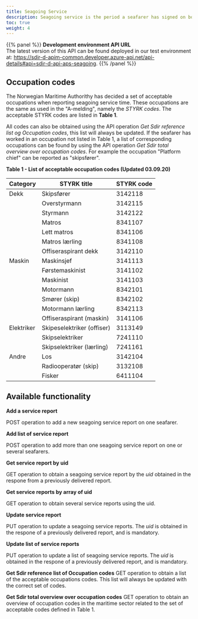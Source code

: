 ```yaml
---
title: Seagoing Service
description: Seagoing service is the period a seafarer has signed on board a ship and is used as the basis for issuance of certificates. As a shipowner the Seagoing API is used to register seagoing service on a specific seafarer or several seafarers. Seagoing service is accepted when the sender is a ship owner, or an appointed representative i.e Master and Chief Engineer. 
toc: true 
weight: 4
---
```


{{% panel %}}
**Development environment API URL** <br>
The latest version of this API can be found deployed in our test environment at: https://sdir-d-apim-common.developer.azure-api.net/api-details#api=sdir-d-api-aps-seagoing.
{{% /panel %}}

## Occupation codes
The Norwegian Maritime Authorithy has decided a set of acceptable occupations when reporting seagoing service time. These occupations are the same as used in the "A-melding", namely the *STYRK codes*. The acceptable STYRK codes are listed in **Table 1**. 

All codes can also be obtained using the API operation *Get Sdir reference list og Occupation codes*, this list will always be updated. If the seafarer has worked in an occupation not listed in Table 1, a list of corresponding occupations can be found by using the API operation *Get Sdir total overview over occupation codes*. For example the occupation "Platform chief" can be reported as "skipsfører".  


**Table 1 - List of acceptable occupation codes (Updated 03.09.20)**

| Category   | STYRK title                | STYRK code |
|------------|----------------------------|------------|
| Dekk       | Skipsfører                 | 3142118    |
|            | Overstyrmann               | 3142115    |
|            | Styrmann                   | 3142122    |
|            | Matros                     | 8341107    |
|            | Lett matros                | 8341106    |
|            | Matros lærling             | 8341108    |
|            | Offiseraspirant dekk       | 3142110    |
| Maskin     | Maskinsjef                 | 3141113    |
|            | Førstemaskinist            | 3141102    |
|            | Maskinist                  | 3141103    |
|            | Motormann                  | 8342101    |
|            | Smører (skip)              | 8342102    |
|            | Motormann lærling          | 8342113    |
|            | Offiseraspirant (maskin)   | 3141106    |
| Elektriker | Skipeselektriker (offiser) | 3113149    |
|            | Skipselektriker            | 7241110    |
|            | Skipselektriker (lærling)  | 7241161    |
| Andre      | Los                        | 3142104    |
|            | Radiooperatør (skip)       | 3132108    |
|            | Fisker                     | 6411104    |

## Available functionality 

**Add a service report**

POST operation to add a new seagoing service report on one seafarer. 

**Add list of service report**

POST operation to add more than one seagoing service report on one or several seafarers. 

**Get service report by uid**

GET operation to obtain a seagoing service report by the *uid* obtained in the respone from a previously delivered report.

**Get service reports by array of uid**

GET operation to obtain several service reports using the uid. 

**Update service report**

PUT operation to update a seagoing service reports. The *uid* is obtained in the respone of a previously delivered report, and is mandatory.

**Update list of service reports** 

PUT operation to update a list of seagoing service reports. The *uid* is obtained in the respone of a previously delivered report, and is mandatory.

**Get Sdir reference list of Occupation codes**
GET operation to obtain a list of the acceptable occupations codes. This list will always be updated with the correct set of codes. 

**Get Sdir total overview over occupation codes**
GET operation to obtain an overview of occupation codes in the maritime sector related to the set of acceptable codes defined in Table 1. 








